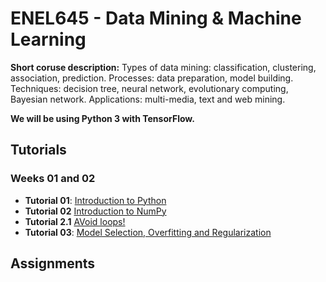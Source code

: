 # ENEL645 - Data Mining & Machine Learning

**Short coruse description:** Types of data mining: classification, clustering, association, prediction. 
Processes: data preparation, model building. Techniques: decision tree, neural network, 
evolutionary computing, Bayesian network. Applications: multi-media, text and web mining.

**We will be using Python 3 with TensorFlow.**

## Tutorials

### Weeks 01 and 02  
- **Tutorial 01**: [Introduction to Python](JNotebooks/tutorial01-python.ipynb)
- **Tutorial 02** [Introduction to NumPy](JNotebooks/tutorial02-numpy.ipynb)
- **Tutorial 2.1** [AVoid loops!](JNotebooks/tutorial02_1_python_sumpy_programming_style.ipynb)
- **Tutorial 03**: [Model Selection, Overfitting and Regularization](JNotebooks/tutorial03-overfitting_regularization.ipynb)

## Assignments

